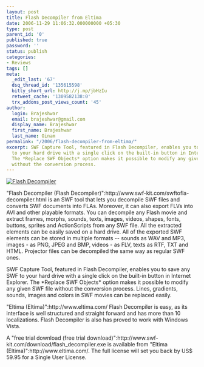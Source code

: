 ```yaml
---
layout: post
title: Flash Decompiler from Eltima
date: 2006-11-29 11:06:32.000000000 +05:30
type: post
parent_id: '0'
published: true
password: ''
status: publish
categories:
- Reviews
tags: []
meta:
  _edit_last: '67'
  dsq_thread_id: '135615598'
  bitly_short_url: http://j.mp/jbHzIu
  retweet_cache: '1309582138:0'
  trx_addons_post_views_count: '45'
author:
  login: Brajeshwar
  email: brajeshwar@gmail.com
  display_name: Brajeshwar
  first_name: Brajeshwar
  last_name: Oinam
permalink: "/2006/flash-decompiler-from-eltima/"
excerpt: SWF Capture Tool, featured in Flash Decompiler, enables you to save any SWF
  to your hard drive with a single click on the built-in button in Internet Explorer.
  The *Replace SWF Objects* option makes it possible to modify any given SWF file
  without the conversion process.
---
```

<p><a href="http://www.swf-kit.com/swftofla-decompiler.html"><img src="{{ site.baseurl }}/assets/2006/11/flash-decompiler-eltima.jpg" alt="Flash Decompiler" class="alignright" /></a></p>
<p>"Flash Decompiler (Flash Decompiler)":http://www.swf-kit.com/swftofla-decompiler.html is an SWF tool that lets you decompile SWF files and converts SWF documents into FLAs. Moreover, it can also export FLVs into AVI and other playable formats. You can decompile any Flash movie and extract frames, morphs, sounds, texts, images, videos, shapes, fonts, buttons, sprites and ActionScripts from any SWF file. All the extracted elements can be easily saved on a hard drive. All of the exported SWF elements can be stored in multiple formats -- sounds as WAV and MP3, images - as PNG, JPEG and BMP, videos - as FLV, texts as RTF, TXT and HTML. Projector files can be decompiled the same way as regular SWF ones.</p>
<p>SWF Capture Tool, featured in Flash Decompiler, enables you to save any SWF to your hard drive with a single click on the built-in button in Internet Explorer. The *Replace SWF Objects* option makes it possible to modify any given SWF file without the conversion process. Lines, gradients, sounds, images and colors in SWF movies can be replaced easily.</p>
<p>"Eltima (Eltima)":http://www.eltima.com/ Flash Decompiler is easy, as its interface is well structured and straight forward and has more than 10 localizations. Flash Decompiler is also has proved to work with Windows Vista.</p>
<p>A "free trial download (free trial download)":http://www.swf-kit.com/download/flash_decompiler.exe is available from "Eltima (Eltima)":http://www.eltima.com/. The full license will set you back by US$ 59.95 for a Single User License.</p>
